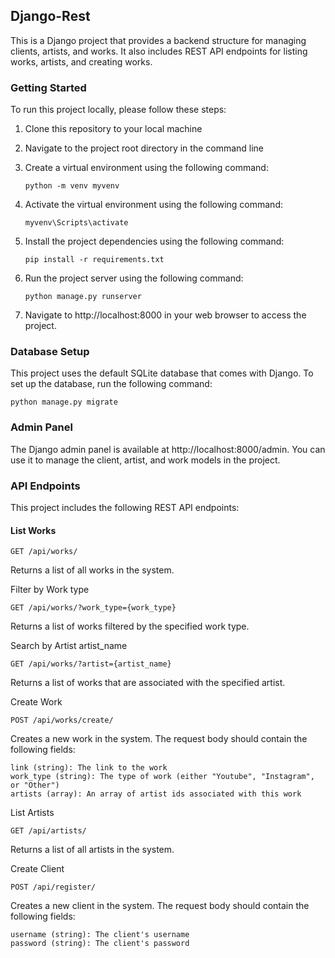 ## Django-Rest

This is a Django project that provides a backend structure for managing clients, artists, and works. It also includes REST API endpoints for listing works, artists, and creating works.

### Getting Started
To run this project locally, please follow these steps:

1. Clone this repository to your local machine
2. Navigate to the project root directory in the command line
3. Create a virtual environment using the following command:

   `python -m venv myvenv`

4. Activate the virtual environment using the following command:

   `myvenv\Scripts\activate`

5. Install the project dependencies using the following command:

   `pip install -r requirements.txt`

6. Run the project server using the following command:

   `python manage.py runserver`

7. Navigate to http://localhost:8000 in your web browser to access the project.

### Database Setup
This project uses the default SQLite database that comes with Django. To set up the database, run the following command:

   `python manage.py migrate`

### Admin Panel
The Django admin panel is available at http://localhost:8000/admin. You can use it to manage the client, artist, and work models in the project.

### API Endpoints
This project includes the following REST API endpoints:

#### List Works

```
GET /api/works/
```
Returns a list of all works in the system.

Filter by Work type
```
GET /api/works/?work_type={work_type}
```
Returns a list of works filtered by the specified work type.

Search by Artist artist_name
```
GET /api/works/?artist={artist_name}
```
Returns a list of works that are associated with the specified artist.

Create Work
```
POST /api/works/create/
```
Creates a new work in the system. The request body should contain the following fields:
```
link (string): The link to the work
work_type (string): The type of work (either "Youtube", "Instagram", or "Other")
artists (array): An array of artist ids associated with this work

```
List Artists
```
GET /api/artists/
```
Returns a list of all artists in the system.

Create Client
```
POST /api/register/
```
Creates a new client in the system.
The request body should contain the following fields:
```
username (string): The client's username
password (string): The client's password
```